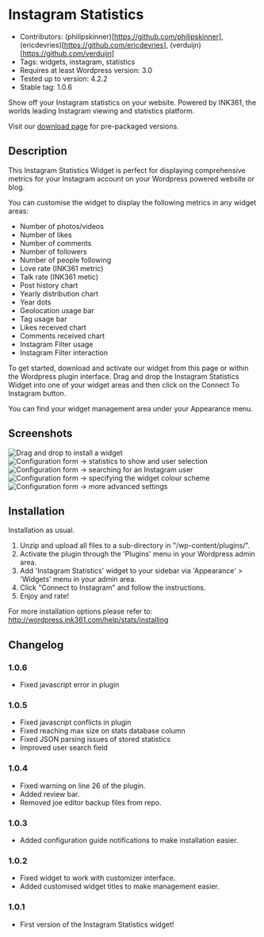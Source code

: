 # Instagram Statistics

* Contributors: (philipskinner)[https://github.com/philipskinner], (ericdevries)[https://github.com/ericdevries], (verduijn)[https://github.com/verduijn]
* Tags: widgets, instagram, statistics
* Requires at least Wordpress version: 3.0
* Tested up to version: 4.2.2
* Stable tag: 1.0.6

Show off your Instagram statistics on your website. Powered by INK361, the worlds leading Instagram viewing and statistics platform.

Visit our [download page](http://wordpress.ink361.com/stats/download) for pre-packaged versions.

## Description 

This Instagram Statistics Widget is perfect for displaying comprehensive metrics for your Instagram account on your Wordpress powered website or blog.

You can customise the widget to display the following metrics in any widget areas:

* Number of photos/videos
* Number of likes
* Number of comments
* Number of followers
* Number of people following
* Love rate (INK361 metric)
* Talk rate (INK361 metic)
* Post history chart
* Yearly distribution chart
* Year dots
* Geolocation usage bar
* Tag usage bar
* Likes received chart
* Comments received chart
* Instagram Filter usage
* Instagram Filter interaction

To get started, download and activate our widget from this page or within the Wordpress plugin interface. Drag and drop the Instagram Statistics Widget into one of your widget areas and then click on the Connect To Instagram button.

You can find your widget management area under your Appearance menu.

## Screenshots

![Drag and drop to install a widget](https://raw.githubusercontent.com/inkstagram/instagram-wordpress-statistics/master/screenshot-1.png)
![Configuration form -> statistics to show and user selection](https://raw.githubusercontent.com/inkstagram/instagram-wordpress-statistics/master/screenshot-2.png)
![Configuration form -> searching for an Instagram user](https://raw.githubusercontent.com/inkstagram/instagram-wordpress-statistics/master/screenshot-3.png)
![Configuration form -> specifying the widget colour scheme](https://raw.githubusercontent.com/inkstagram/instagram-wordpress-statistics/master/screenshot-4.png)
![Configuration form -> more advanced settings](https://raw.githubusercontent.com/inkstagram/instagram-wordpress-statistics/master/screenshot-5.png)

## Installation

Installation as usual.

1. Unzip and upload all files to a sub-directory in "/wp-content/plugins/".
2. Activate the plugin through the 'Plugins' menu in your Wordpress admin area.
3. Add 'Instagram Statistics' widget to your sidebar via 'Appearance' > 'Widgets' menu in your admin area.
4. Click "Connect to Instagram" and follow the instructions.
5. Enjoy and rate!

For more installation options please refer to: http://wordpress.ink361.com/help/stats/installing

## Changelog

### 1.0.6 
* Fixed javascript error in plugin

### 1.0.5
* Fixed javascript conflicts in plugin
* Fixed reaching max size on stats database column
* Fixed JSON parsing issues of stored statistics
* Improved user search field

### 1.0.4 
* Fixed warning on line 26 of the plugin.
* Added review bar.
* Removed joe editor backup files from repo.

### 1.0.3 
* Added configuration guide notifications to make installation easier.

### 1.0.2 
* Fixed widget to work with customizer interface.
* Added customised widget titles to make management easier.

### 1.0.1 
* First version of the Instagram Statistics widget!

